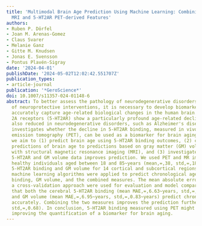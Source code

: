 ```yaml
---
title: 'Multimodal Brain Age Prediction Using Machine Learning: Combining Structural
  MRI and 5-HT2AR PET-derived Features'
authors:
- Ruben P. Dörfel
- Joan M. Arenas-Gomez
- Claus Svarer
- Melanie Ganz
- Gitte M. Knudsen
- Jonas E. Svensson
- Pontus Plavén-Sigray
date: '2024-04-01'
publishDate: '2024-05-02T12:02:42.551707Z'
publication_types:
- article-journal
publication: '*GeroScience*'
doi: 10.1007/s11357-024-01148-6
abstract: To better assess the pathology of neurodegenerative disorders and the efficacy
  of neuroprotective interventions, it is necessary to develop biomarkers that can
  accurately capture age-related biological changes in the human brain. Brain serotonin
  2A receptors (5-HT2AR) show a particularly profound age-related decline and are
  also reduced in neurodegenerative disorders, such as Alzheimer's disease. This study
  investigates whether the decline in 5-HT2AR binding, measured in vivo using positron
  emission tomography (PET), can be used as a biomarker for brain aging. Specifically,
  we aim to (1) predict brain age using 5-HT2AR binding outcomes, (2) compare 5-HT2AR-based
  predictions of brain age to predictions based on gray matter (GM) volume, as determined
  with structural magnetic resonance imaging (MRI), and (3) investigate whether combining
  5-HT2AR and GM volume data improves prediction. We used PET and MR images from 209
  healthy individuals aged between 18 and 85~years (mean,=,38, std,=,18) and estimated
  5-HT2AR binding and GM volume for 14 cortical and subcortical regions. Different
  machine learning algorithms were applied to predict chronological age based on 5-HT2AR
  binding, GM volume, and the combined measures. The mean absolute error (MAE) and
  a cross-validation approach were used for evaluation and model comparison. We find
  that both the cerebral 5-HT2AR binding (mean MAE,=,6.63~years, std,=,0.74~years)
  and GM volume (mean MAE,=,6.95~years, std,=,0.83~years) predict chronological age
  accurately. Combining the two measures improves the prediction further (mean MAE,=,5.54~years,
  std,=,0.68). In conclusion, 5-HT2AR binding measured using PET might be useful for
  improving the quantification of a biomarker for brain aging.
---
```

